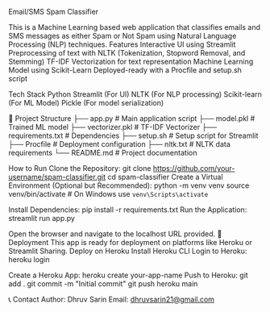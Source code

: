  Email/SMS Spam Classifier

This is a Machine Learning based web application that classifies emails and SMS messages as either Spam or Not Spam using Natural Language Processing (NLP) techniques.
 Features
Interactive UI using Streamlit
Preprocessing of text with NLTK (Tokenization, Stopword Removal, and Stemming)
TF-IDF Vectorization for text representation
Machine Learning Model using Scikit-Learn
Deployed-ready with a Procfile and setup.sh script

Tech Stack
Python
Streamlit (For UI)
NLTK (For NLP processing)
Scikit-learn (For ML Model)
Pickle (For model serialization)

📂 Project Structure
├── app.py               # Main application script
├── model.pkl            # Trained ML model
├── vectorizer.pkl       # TF-IDF Vectorizer
├── requirements.txt     # Dependencies
├── setup.sh             # Setup script for Streamlit
├── Procfile             # Deployment configuration
├── nltk.txt             # NLTK data requirements
└── README.md            # Project documentation

 How to Run
Clone the Repository:
git clone https://github.com/your-username/spam-classifier.git
cd spam-classifier
Create a Virtual Environment (Optional but Recommended):
python -m venv venv
source venv/bin/activate  # On Windows use `venv\Scripts\activate`

Install Dependencies:
pip install -r requirements.txt
Run the Application:
streamlit run app.py

Open the browser and navigate to the localhost URL provided.
🚀 Deployment
This app is ready for deployment on platforms like Heroku or Streamlit Sharing.
Deploy on Heroku
Install Heroku CLI
Login to Heroku:
heroku login

Create a Heroku App:
heroku create your-app-name
Push to Heroku:
git add .
git commit -m "Initial commit"
git push heroku main

📞 Contact
Author: Dhruv Sarin
Email: dhruvsarin21@gmail.com
